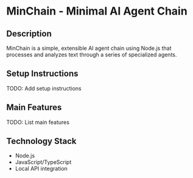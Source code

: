 # MinChain - Minimal AI Agent Chain

## Description
MinChain is a simple, extensible AI agent chain using Node.js that processes and analyzes text through a series of specialized agents.

## Setup Instructions
TODO: Add setup instructions

## Main Features
TODO: List main features

## Technology Stack
- Node.js
- JavaScript/TypeScript
- Local API integration
